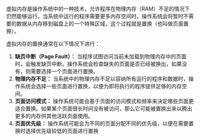 虚拟内存是操作系统中的一种技术，允许程序在物理内存（RAM）不足的情况下仍然能够运行。当系统中运行的程序需要更多内存空间时，操作系统会将暂时不需要的数据从内存移到磁盘上的一个特殊区域，这个过程就是置换（也叫做页面置换）。

虚拟内存的置换通常在以下情况下进行：

1. **缺页中断（Page Fault）：** 当程序试图访问当前未加载到物理内存中的页面时，会触发缺页中断。操作系统会检查缺失的页面是否已经被换出，如果没有，则需要选择一个页面进行置换。
2. **物理内存不足：** 当系统中的物理内存不足以容纳所有运行的程序和数据时，操作系统会选择一些页面进行置换，以便为即将执行的程序提供足够的内存空间。
3. **页面访问模式：** 操作系统可能会基于页面的访问模式和频率来决定哪些页面更适合置换。如果某个页面很长时间没有被访问，那么它可能被置换出来以腾出更多的内存供其他活跃页面使用。
4. **页面优先级：** 操作系统可能会为不同的页面分配不同的优先级，以便在需要置换时选择优先级较低的页面进行置换